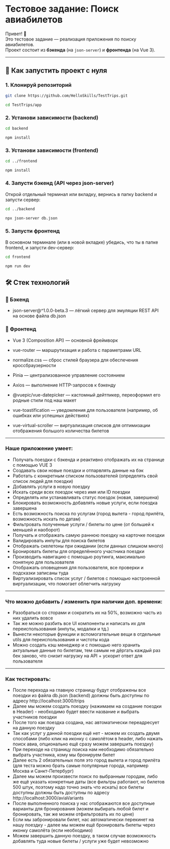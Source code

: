 # Тестовое задание: Поиск авиабилетов

Привет! 👋  
Это тестовое задание — реализация приложения по поиску авиабилетов.  
Проект состоит из **бэкенда** (на `json-server`) и **фронтенда** (на Vue 3).

---

## 🚀 Как запустить проект с нуля

### 1. Клонируй репозиторий
```bash
git clone https://github.com/HelloSkills/TestTrips.git
```
```bash
cd TestTrips/app
```

### 2. Установи зависимости (backend)
```bash
cd backend
```
```bash
npm install
```
### 3. Установи зависимости (frontend)
```bash
cd ../frontend
```
```bash
npm install
```
### 4. Запусти бэкенд (API через json-server)
Открой отдельный терминал или вкладку, вернись в папку backend и запусти сервер:
```bash
cd ../backend
```
```bash
npx json-server db.json
```
### 5. Запусти фронтенд
В основном терминале (или в новой вкладке) убедись, что ты в папке frontend, и запусти dev-сервер:
```bash
cd frontend
```
```bash
npm run dev
```


🛠️ Стек технологий
---
### 🔧 Бэкенд

* json-server@^1.0.0-beta.3 — лёгкий сервер для эмуляции REST API на основе файла db.json

### 🎨 Фронтенд

* Vue 3 (Composition API) — основной фреймворк

* vue-router — маршрутизация и работа с параметрами URL

* normalize.css — сброс стилей браузера для обеспечения кроссбраузерности

* Pinia — централизованное управление состоянием

* Axios — выполнение HTTP-запросов к бэкенду

* @vuepic/vue-datepicker — кастомный дейтпикер, переоформил его родные стили под наш макет

* vue-toastification — уведомления для пользователя (например, об ошибках или успешных действиях)

* vue-virtual-scroller — виртуализация списков для оптимизации отображения большого количества билетов

---
### Наше приложение умеет:
* Получать поездки с бэкенда и реактивно отображать их на странице с помощью VUE 3
* Создавать свои новые поездки и отпарвлять данные на бэк
* Работать с конкретным списком пользователей (определять свой список людей для поездки)
* Добавлять услуги в новую поездку
* Искать среди всех поездок через имя или ID поездки
* Определять или устанавливать статус поездок (новая, завершена)
* Блокировать возможность добавлять новые услуги, если поездка завершена
* Есть возможность поиска по услугам (город вылета - город прилёта, возможность искать по датам)
* Фильтровать полученные услуги / билеты по цене (от большей к меньшей и наоборот)
* Получать и отображать самую раннюю поездку на карточке поездки
* Валидировать инпуты для поиска билетов
* Отображать скелетоны при ожидании (если данных слишком много)
* Бронировать билеты для определённого участника поездки
* Производить навигацию с помощью роутинга, максимально понятную для пользователя
* Отображать оповещения для пользователя, все проверки и подсказки записаны туда
* Виртуализировать список услуг / билетов с помощью настроенной виртуализации, что помогает облегчить нагрузку

---

### Что можно добавить / изменить при наличии доп. времени:
* Разобраться со сторами и сократить их на 50%, возможно часть из них удалить вовсе
* Так же можно разбить все UI компоненты и написать их для переиспользования (инпуты, модалки и тд.)
* Вынести некоторые функции и вспомогательные вещи в отдельные utils для переиспользования и чистоты кода
* Можно создать кэш менеджер и с помощью него хранить актуальные данные по билетам, тем самым не дёргать каждый раз бек заново, что снизит нагрузку на API + ускорит ответ для пользователя

---
### Как тестировать:
* После перехода на главную страницу будут отображены все поездки из файла db.json (backend) должны быть доступны по адресу http://localhost:3000/trips
* Далее мы можем создать поездку (нажимаем на создание поездки в Header) - необходимо будет ввести название и выбрать участников поездки
* После того как поездка создана, нас автоматически переадресует на данную поездку
* Так как услуг у данной поездки ещё нет - можем их создать двумя способами (либо клик на иконку с самолётом в header, либо нажать поиск авиа, опционально ещё сразу можем завершить поездку)
* При переходе на страницу поиска нам необходимо обязательно выбрать участника, кому мы бронируем билет
* Далее есть 2 обязательных поля это город вылета и город прилёта (для теста можно брать самые популярные города, например Москва и Санкт-Петербург)
* Далее мы можем произвести поиск по выбранным городам, либо же ещё указать конкретные даты (все фильтры работают, но билетов 500 штук, поэтому надо точно знать что искать) все билеты доступны должны быть доступны по адресу http://localhost:3000/aviaVariants
* После выполненного поиска у нас отображаются все доступные варианты для бронирования (можем выбирать любой билет и бронировать, так же можем отфильтровать их по цене)
* Если мы забронировали билет, нас автоматически перекинет на нашу поездку - далее мы можем ещё бронировать билеты через иконку самолёта (если необходимо)
* Можем завершить данную поездку, в таком случае возможность добавлять туда новые билеты / услуги уже будет невозможно


